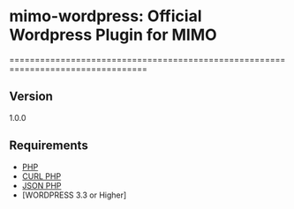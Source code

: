 # mimo-wordpress: Official Wordpress Plugin for MIMO
=================================================================================

## Version 

1.0.0

## Requirements
- [PHP](http://www.php.net/)
- [CURL PHP](http://php.net/manual/en/book.curl.php)
- [JSON PHP](http://php.net/manual/en/book.json.php)
- [WORDPRESS 3.3 or Higher]